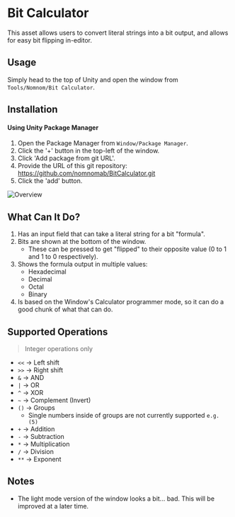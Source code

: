 # Bit Calculator
This asset allows users to convert literal strings into a bit output, and allows for easy bit flipping in-editor.

## Usage
Simply head to the top of Unity and open the window from `Tools/Nomnom/Bit Calculator`.

## Installation
#### Using Unity Package Manager
1. Open the Package Manager from `Window/Package Manager`.
2. Click the '+' button in the top-left of the window.
3. Click 'Add package from git URL'.
4. Provide the URL of this git repository: https://github.com/nomnomab/BitCalculator.git
5. Click the 'add' button.

![Overview](./GitResources~/overview.png)

## What Can It Do?
1. Has an input field that can take a literal string for a bit "formula".
2. Bits are shown at the bottom of the window. 
   - These can be pressed to get "flipped" to their opposite value (0 to 1 and 1 to 0 respectively).
3. Shows the formula output in multiple values:
   - Hexadecimal
   - Decimal
   - Octal
   - Binary
4. Is based on the Window's Calculator programmer mode, so it can do a good chunk of what that can do.

## Supported Operations
> Integer operations only
- `<<` → Left shift
- `>>` → Right shift
- `&` → AND
- `|` → OR
- `^` → XOR
- `~` → Complement (Invert)
- `()` → Groups
  - Single numbers inside of groups are not currently supported `e.g. (5)`
- `+` → Addition
- `-` → Subtraction
- `*` → Multiplication
- `/` → Division
- `**` → Exponent

## Notes
- The light mode version of the window looks a bit... bad. This will be improved at a later time.